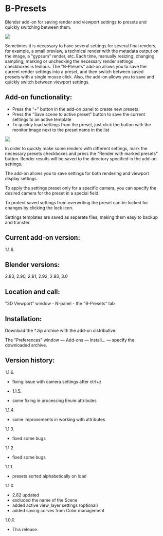 # B-Presets
Blender add-on for saving render and viewport settings to presets and quickly switching between them.

<img src="https://b3d.interplanety.org/wp-content/upload_content/2020/02/preview_670x335-400x200.jpg"><p>

Sometimes it is necessary to have several settings for several final renders, for example, a small preview, a technical render with the metadata output on the image, a "gypsum" render, etc. Each time, manually resizing, changing sampling, marking or unchecking the necessary render settings checkboxes is tedious. The "B-Presets" add-on allows you to save the current render settings into a preset, and then switch between saved presets with a single mouse click. Also, the add-on allows you to save and quickly switch between viewport settings.

Add-on functionality:
-
- Press the “+” button in the add-on panel to create new presets.
- Press the "Save scene to active preset" button to save the current settings to an active template
- To quickly load settings from the preset, just click the button with the monitor image next to the preset name in the list

<img src="https://b3d.interplanety.org/wp-content/upload_content/2020/02/preview_02_670x335-400x200.jpg"><p>

In order to quickly make some renders with different settings, mark the necessary presets checkboxes and press the "Render with marked presets" button. Render results will be saved to the directory specified in the add-on settings.

The add-on allows you to save settings for both rendering and viewport display settings.

To apply the settings preset only for a specific camera, you can specify the desired camera for the preset in a special field.

To protect saved settings from overwriting the preset can be locked for changes by clicking the lock icon.

Settings templates are saved as separate files, making them easy to backup and transfer.

Current add-on version:
-
1.1.6.

Blender versions:
-
2.83, 2.90, 2.91, 2.92, 2.93, 3.0

Location and call:
-
"3D Viewport" window - N-panel - the "B-Presets" tab

Installation:
-
Download the *.zip archive with the add-on distributive.

The "Preferences" window — Add-ons — Install... — specify the downloaded archive.

Version history:
-
1.1.6.
- fixing issue with camera settings after ctrl+z

- 1.1.5.
- some fixing in processing Enum attributes

1.1.4.
- some improvements in working with attributes

1.1.3.
- fixed some bugs

1.1.2.
- fixed some bugs

1.1.1.
- presets sorted alphabetically on load

1.1.0.
- 2.82 updated
- excluded the name of the Scene
- added active view_layer settings (optional)
- added saving curves from Color management


1.0.0.
- This release.